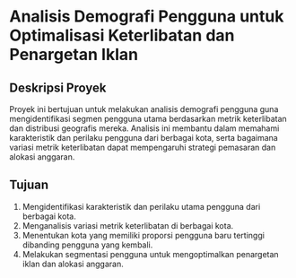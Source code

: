 # Analisis Demografi Pengguna untuk Optimalisasi Keterlibatan dan Penargetan Iklan

## Deskripsi Proyek

Proyek ini bertujuan untuk melakukan analisis demografi pengguna guna mengidentifikasi segmen pengguna utama berdasarkan metrik keterlibatan dan distribusi geografis mereka. Analisis ini membantu dalam memahami karakteristik dan perilaku pengguna dari berbagai kota, serta bagaimana variasi metrik keterlibatan dapat mempengaruhi strategi pemasaran dan alokasi anggaran.

## Tujuan 
1. Mengidentifikasi karakteristik dan perilaku utama pengguna dari berbagai kota.
2. Menganalisis variasi metrik keterlibatan di berbagai kota.
3. Menentukan kota yang memiliki proporsi pengguna baru tertinggi dibanding pengguna yang kembali.
4. Melakukan segmentasi pengguna untuk mengoptimalkan penargetan iklan dan alokasi anggaran.
